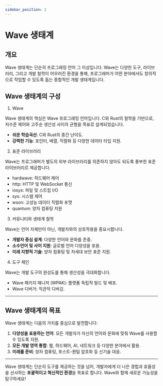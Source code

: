 ```yaml
---
sidebar_position: 2
---
```


# Wave 생태계 

## 개요

Wave 생태계는 단순히 프로그래밍 언어 그 이상입니다. 
Wave는 다양한 도구, 라이브러리, 그리고 개발 철학이 어우러진 환경을 통해, 
프로그래머가 어떤 분야에서도 창의적으로 작업할 수 있도록 돕는 종합적인 개발 생태계입니다. 

## Wave 생태계의 구성
1. Wave

Wave 생태계의 핵심은 Wave 프로그래밍 언어입니다. 
C와 Rust의 철학을 기반으로, 저수준 제어와 고주순 생산성 사이의 균형을 목표로 설계되었습니다.
* **쉬운 학습곡선**: C와 Rust의 중간 난이도.
* **강력한 기능**: 포인터, 배열, 직렬화 등 다양한 데이터 타입 지원.

2. 표준 라이브러리

Wave는 프로그래머가 별도의 외부 라이브러리를 의존하지 않아도 되도록 풍부한 표준 라이브러리르 제공합니다.
* hardwave: 하드웨어 제어
* http: HTTP 및 WebSocket 통신
* iosys: 파일 및 스트립 I/O
* sys: 시스템 제어
* wson: 고성능 데이터 직렬화 포맷
* quantum: 양자 컴퓨팅 지원

3. 커뮤니티와 생태계 철학

Wave는 언어 자체만이 아닌, 개발자와의 상호작용을 중요시합니다.

* **개발자 중심 설계**: 다양한 언어와 문화를 존중.
* **소수언어 및 사어 지원**: 글로벌 언어 다양성을 포용.
* **미래 지향적 기술**: 양자 컴퓨팅 및 차세대 보안 표준 지원.

4. 도구 체인

Wave는 개발 도구의 완성도를 통해 생산성을 극대화합니다.
* Wave 패키지 매니저 (WPAK): 플랫폼 독립적 빌드 및 배포.
* Wave 디버거: 직관적 디버깅.

---

## Wave 생태계의 목표
Wave 생태계는 다음의 가치를 중심으로 발전합니다:

1. **다양성을 표용하는 언어**: 모든 개발자가 자신의 언어와 문화에 맞춰 Wave를 사용할 수 있도록 지원.
2. **모든 개발 영역 통합**: 웹, 하드웨어, AI, 네트워크 등 다양한 분야에서 활용.
3. **미래를 준비**: 양자 컴퓨팅, 포스트-퀀텀 암호화 등 신기술 대응.

---

Wave 생태계는 단순히 도구를 제공하는 것을 넘어, 개발자에게 더 나은 경헙과 효율성을 선사하는 **포괄적이고 혁신적인 환경**을 목표로 합니다.
Wave와 함께 새로운 가능성을 탐구하세요!
